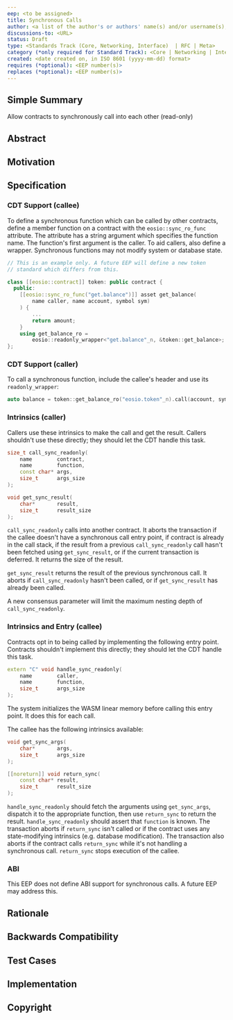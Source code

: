 ```yaml
---
eep: <to be assigned>
title: Synchronous Calls
author: <a list of the author's or authors' name(s) and/or username(s), or name(s) and email(s), e.g. (use with the parentheses or triangular brackets): FirstName LastName (@GitHubUsername), FirstName LastName <foo@bar.com>, FirstName (@GitHubUsername) and GitHubUsername (@GitHubUsername)>
discussions-to: <URL>
status: Draft
type: <Standards Track (Core, Networking, Interface)  | RFC | Meta>
category (*only required for Standard Track): <Core | Networking | Interface>
created: <date created on, in ISO 8601 (yyyy-mm-dd) format>
requires (*optional): <EEP number(s)>
replaces (*optional): <EEP number(s)>
---
```


<!--You can leave these HTML comments in your merged EEP and delete the visible duplicate text guides, they will not appear and may be helpful to refer to if you edit it again. This is the suggested template for new EEPs. Note that an EEP number will be assigned by an editor. When opening a pull request to submit your EEP, please use an abbreviated title in the filename, `eep-draft_title_abbrev.md`. The title should be 44 characters or less.-->

## Simple Summary
<!--"If you can't explain it simply, you don't understand it well enough." Provide a simplified and layman-accessible explanation of the EEP.-->

Allow contracts to synchronously call into each other (read-only)

## Abstract
<!--A short (~200 word) description of the technical issue being addressed.-->

## Motivation
<!--The motivation is critical for EEPs that want to change the EOSIO protocol. It should clearly explain why the existing protocol specification is inadequate to address the problem that the eep solves. EEP submissions without sufficient motivation may be rejected outright.-->

## Specification
<!--The technical specification should describe the syntax and semantics of any new feature. The specification should be detailed enough to allow competing, interoperable implementations for any of the current EOSIO platforms.-->

### CDT Support (callee)

To define a synchronous function which can be called by other contracts, define a member
function on a contract with the `eosio::sync_ro_func` attribute. The attribute has a string
argument which specifies the function name. The function's first argument is the caller.
To aid callers, also define a wrapper. Synchronous functions may not modify system or
database state.

```c++
// This is an example only. A future EEP will define a new token
// standard which differs from this.

class [[eosio::contract]] token: public contract {
  public:
    [[eosio::sync_ro_func("get.balance")]] asset get_balance(
        name caller, name account, symbol sym)
    ) {
        ...
        return amount;
    }
    using get_balance_ro =
        eosio::readonly_wrapper<"get.balance"_n, &token::get_balance>;
};
```

### CDT Support (caller)

To call a synchronous function, include the callee's header and use its `readonly_wrapper`:

```c++
auto balance = token::get_balance_ro("eosio.token"_n).call(account, symbol("SYS", 4));
```

### Intrinsics (caller)

Callers use these intrinsics to make the call and get the result. Callers shouldn't use these directly;
they should let the CDT handle this task.

```c++
size_t call_sync_readonly(
    name        contract,
    name        function,
    const char* args,
    size_t      args_size
);

void get_sync_result(
    char*       result,
    size_t      result_size
);
```

`call_sync_readonly` calls into another contract. It aborts the transaction if the callee doesn't have
a synchronous call entry point, if contract is already in the call stack, if the result from a
previous `call_sync_readonly` call hasn't been fetched using `get_sync_result`, or if the current
transaction is deferred. It returns the size of the result.

`get_sync_result` returns the result of the previous synchronous call. It aborts if `call_sync_readonly`
hasn't been called, or if `get_sync_result` has already been called.

A new consensus parameter will limit the maximum nesting depth of `call_sync_readonly`.

### Intrinsics and Entry (callee)

Contracts opt in to being called by implementing the following entry point. Contracts shouldn't
implement this directly; they should let the CDT handle this task.

```c++
extern "C" void handle_sync_readonly(
    name        caller,
    name        function,
    size_t      args_size
);
```

The system initializes the WASM linear memory before calling this entry point. It does this
for each call.

The callee has the following intrinsics available:

```c++
void get_sync_args(
    char*       args,
    size_t      args_size
);

[[noreturn]] void return_sync(
    const char* result,
    size_t      result_size
);
```

`handle_sync_readonly` should fetch the arguments using `get_sync_args`, dispatch it to the appropriate function,
then use `return_sync` to return the result. `handle_sync_readonly` should assert that `function` is known. The
transaction aborts if `return_sync` isn't called or if the contract uses any state-modifying intrinsics
(e.g. database modification). The transaction also aborts if the contract calls `return_sync` while it's
not handling a synchronous call. `return_sync` stops execution of the callee.

### ABI

This EEP does not define ABI support for synchronous calls. A future EEP may address this.

## Rationale
<!--The rationale fleshes out the specification by describing what motivated the design and why particular design decisions were made. It should describe alternate designs that were considered and related work, e.g. how the feature is supported in other languages. The rationale may also provide evidence of consensus within the community, and should discuss important objections or concerns raised during discussion.-->

## Backwards Compatibility
<!--All EEPs that introduce backwards incompatibilities must include a section describing these incompatibilities and their severity. The EEP must explain how the author proposes to deal with these incompatibilities. EEP submissions without a sufficient backwards compatibility treatise may be rejected outright.-->

## Test Cases
<!--Test cases for an implementation are mandatory for EEPs that are affecting consensus changes. Other EEPs can choose to include links to test cases if applicable.-->

## Implementation
<!--The implementations must be completed before any EEP is given status "Final", but it need not be completed before the EEP is accepted. While there is merit to the approach of reaching consensus on the specification and rationale before writing code, the principle of "rough consensus and running code" is still useful when it comes to resolving many discussions of API details.-->

## Copyright
